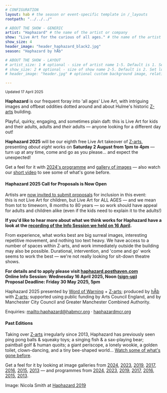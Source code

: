 ```yaml
---
# CONFIGURATION
layout: hab # the season or event-specific template in /_layouts
rootpath: "../../../"

# ABOUT THE SHOW - GENERIC
artist: "Haphazard" # the name of the artist or company
show: "Live Art for the curious of all ages." # the name of the artist or company
show_size: 4
header_image: "header_haphazard_black2.jpg"   
season: "Haphazard by hÅb"

# ABOUT THE SHOW - LAYOUT
# artist_size: 1 # optional - size of artist name 1-5. Default is 1. Set longer names to lower values
# show_size: 2 # optional - size of show name 2-5. Default is 2. Set longer names to lower values
# header_image: "header.jpg" # optional custom background image, relative to current page

---         
```

<small>Updated 17 April 2025</small>        
        
**Haphazard** is our frequent foray into 'all ages' Live Art, with intriguing images and offbeat oddities dotted around and about Hulme's historic <a href="https://z-arts.org/about-us" target="_blank">Z-arts</a> building.        
         
Playful, quirky, engaging, and sometimes plain daft: this is Live Art for kids and their adults, adults and *their* adults — anyone looking for a different day out!            

**Haphazard 2025** will be our eighth free Live Art takeover of <a href="https://www.z-arts.org/events/haphazard-2025" target="_blank">Z-arts</a>, presenting *about eight* works on **Saturday 2 August from 1pm to 4pm** — turn up at any time, come and go as you please… and expect the unexpected!        
         
Get a feel for it with [2024's programme](/archive/2024-haphazard/programme) and [gallery of images](/galleries/2024-haphazard) — also watch our <a href="https://youtu.be/sgw9SjPdCw0" target="_blank">short video</a> to see some of what's gone before.         
         
#### Haphazard 2025 Call for Proposals is Now Open        
Artists are <a href="https://haphazard.posthaven.com" target="_blank">now invited to submit proposals</a> for inclusion in this event:<br>this is not Live Art for children, but Live Art for ALL AGES — and we mean from tot to timeworn, 8 months to 80 years — so work should have appeal for adults and children alike (even if the kids need to explain it to the adults!)          
          
**If you'd like to hear more about what we think works for Haphazard have a look at the <a href="https://youtu.be/2PncCQ7-YSs" target="_blank">recording of the Info Session we held on 16 April</a>.**        
          
From experience, what works best are big surreal images, interesting repetitive movement, and nothing too text heavy. We have access to a number of spaces within Z-arts, and work immediately outside the building may also be possible. Durational, intervention, and 'come and go' work seems to work the best — we're not really looking for sit-down theatre shows.        
        
**For details and to apply please visit <a href="https://haphazard.posthaven.com" target="_blank">haphazard.posthaven.com</a><br>Online Info Session: Wednesday 16 April 2025, Noon (<a href="https://habadvice.as.me/?appointmentType=74231566" target="_blank">sign-up</a>)<br>Proposal Deadline: Friday 30 May 2025, 5pm**         
          
Haphazard 2025 presented by [Word of Warning](/) + <a href="https://z-arts.org" target="_blank">Z-arts</a>; produced by [hÅb](/hab) with <a href="https://z-arts.org" target="_blank">Z-arts</a>; supported using public funding by Arts Council England, and by Manchester City Council and Greater Manchester Combined Authority.         
          
Enquiries: <mailto:haphazard@habmcr.org> · <a href="http://haphazardmcr.org" target="_blank">haphazardmcr.org</a>         
         
#### Past Editions        
Taking over <a href="https://z-arts.org" target="_blank">Z-arts</a> irregularly since 2013, Haphazard has previously seen ping pong balls & squeaky toys; a singing fish & a sax-playing bear; paintball golf & human quoits; a giant periscope, a lonely wookie, a golden toilet, clown-dancing, and a tiny bee-shaped world… <a href="https://youtu.be/sgw9SjPdCw0" target="_blank">Watch some of what's gone before</a>.        
         
Get a feel for it by looking at image galleries from [2024](/galleries/2024-haphazard), [2023](/galleries/2023-haphazard), [2019](/galleries/2019-haphazard), [2017](/galleries/2017-haphazard), [2016](/galleries/2016-haphazard), [2015](/galleries/2015-haphazard), [2013](/galleries//2013-haphazard) — and programmes from [2024](/archive/2024-haphazard/programme), [2023](/archive/2023-haphazard/programme), [2019](/archive/2019-haphazard/programme), [2017](/archive/2017-haphazard/programme), [2016](/archive/2016-haphazard/programme), [2015](/archive/2015-haphazard), [2013](/archive/2013-spring/haphazard).         
         
Image: Nicola Smith at [Haphazard 2019](/archive/2019-haphazard)
